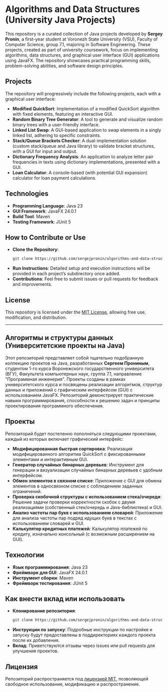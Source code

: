 # Algorithms and Data Structures (University Java Projects)

This repository is a curated collection of Java projects developed by **Sergey Pronin**, a first-year student at Voronezh State University (VSU), Faculty of Computer Science, group 7.1, majoring in Software Engineering. These projects, created as part of university coursework, focus on implementing algorithms, data structures, and graphical user interface (GUI) applications using JavaFX. The repository showcases practical programming skills, problem-solving abilities, and software design principles.

## Projects
The repository will progressively include the following projects, each with a graphical user interface:
- **Modified QuickSort**: Implementation of a modified QuickSort algorithm with fixed elements, featuring an interactive GUI.
- **Random Binary Tree Generator**: A tool to generate and visualize random binary trees with a user-friendly interface.
- **Linked List Swap**: A GUI-based application to swap elements in a singly linked list, adhering to specific constraints.
- **Stack/Queue Brackets Checker**: A dual-implementation solution (custom stack/queue and Java library) to validate bracket structures, with a GUI for input and output.
- **Dictionary Frequency Analysis**: An application to analyze letter pair frequencies in texts using dictionary implementations, presented with a GUI.
- **Loan Calculator**: A console-based (with potential GUI expansion) calculator for loan payment calculations.

## Technologies
- **Programming Language**: Java 23
- **GUI Framework**: JavaFX 24.0.1
- **Build Tool**: Maven
- **Testing Framework**: JUnit 5

## How to Contribute or Use
- **Clone the Repository**:
  ```bash
  git clone https://github.com/sergejpronin/algorithms-and-data-structures.git
  ```
- **Run Instructions**: Detailed setup and execution instructions will be provided in each project’s subdirectory once added.
- **Contributions**: Feel free to submit issues or pull requests for feedback and improvements.

## License
This repository is licensed under the [MIT License](LICENSE), allowing free use, modification, and distribution.

---

## Алгоритмы и структуры данных (Университетские проекты на Java)

Этот репозиторий представляет собой тщательно подобранную коллекцию проектов на Java, разработанных **Сергеем Прониным**, студентом 1-го курса Воронежского государственного университета (ВГУ), Факультета компьютерных наук, группа 7.1, направление "Программная инженерия". Проекты созданы в рамках университетского курса и посвящены реализации алгоритмов, структур данных и приложений с графическим интерфейсом (GUI) с использованием JavaFX. Репозиторий демонстрирует практические навыки программирования, способности к решению задач и принципы проектирования программного обеспечения.

## Проекты
Репозиторий будет постепенно пополняться следующими проектами, каждый из которых включает графический интерфейс:
- **Модифицированная быстрая сортировка**: Реализация модифицированного алгоритма QuickSort с фиксированными элементами и интерактивным GUI.
- **Генератор случайных бинарных деревьев**: Инструмент для генерации и визуализации случайных бинарных деревьев с удобным интерфейсом.
- **Обмен элементов в связном списке**: Приложение с GUI для обмена элементов в односвязном списке с соблюдением заданных ограничений.
- **Проверка скобочной структуры с использованием стека/очереди**: Решение задачи проверки корректности скобок с двумя реализациями (собственный стек/очередь и Java-библиотека) и GUI.
- **Анализ частоты пар букв с использованием словарей**: Приложение для анализа частоты пар подряд идущих букв в текстах с использованием словарей и GUI.
- **Калькулятор кредитных платежей**: Калькулятор платежей по кредиту, изначально консольный (с возможным расширением на GUI).

## Технологии
- **Язык программирования**: Java 23
- **Фреймворк для GUI**: JavaFX 24.0.1
- **Инструмент сборки**: Maven
- **Фреймворк тестирования**: JUnit 5

## Как внести вклад или использовать
- **Клонирование репозитория**:
  ```bash
  git clone https://github.com/sergejpronin/algorithms-and-data-structures.git
  ```
- **Инструкции по запуску**: Подробные инструкции по настройке и запуску будут предоставлены в поддиректориях каждого проекта после их добавления.
- **Вклад**: Приветствуются отзывы через issues или pull requests для улучшения проектов.

## Лицензия
Репозиторий распространяется под [лицензией MIT](LICENSE), позволяющей свободное использование, модификацию и распространение.